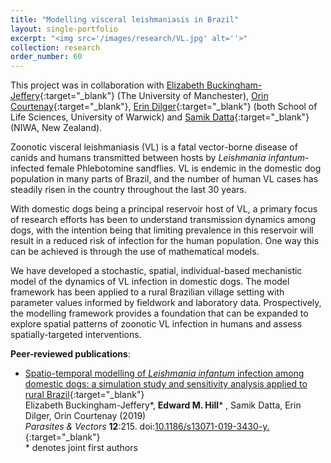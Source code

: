```yaml
---
title: "Modelling visceral leishmaniasis in Brazil"
layout: single-portfolio
excerpt: "<img src='/images/research/VL.jpg' alt=''>"
collection: research
order_number: 60
---
```


[EBJ_link]: https://ebucksjeff.github.io
[OC_link]: https://warwick.ac.uk/fac/sci/lifesci/people/ocourtenay/
[ED_link]: https://warwick.ac.uk/fac/sci/lifesci/people/edilger/
[SD_link]: https://warwick.ac.uk/fac/cross_fac/wider/personel/samikdatta/

This project was in collaboration with [Elizabeth Buckingham-Jeffery][EBJ_link]{:target="_blank"} (The University of Manchester), [Orin Courtenay][OC_link]{:target="_blank"}, [Erin Dilger][ED_link]{:target="_blank"} (both School of Life Sciences, University of Warwick) and [Samik Datta][SD_link]{:target="_blank"} (NIWA, New Zealand).

Zoonotic visceral leishmaniasis (VL) is a fatal vector-borne disease of canids and humans transmitted between hosts by *Leishmania infantum*-infected female Phlebotomine sandflies. VL is endemic in the domestic dog population in many parts of Brazil, and the number of human VL cases has steadily risen in the country throughout the last 30 years.

With domestic dogs being a principal reservoir host of VL, a primary focus of research efforts has been to understand transmission dynamics among dogs, with the intention being that limiting prevalence in this reservoir will result in a reduced risk of infection for the human population. One way this can be achieved is through the use of mathematical models.

We have developed a stochastic, spatial, individual-based mechanistic model of the dynamics of VL infection in domestic dogs. The model framework has been applied to a rural Brazilian village setting with parameter values informed by fieldwork and laboratory data. Prospectively, the modelling framework provides a foundation that can be expanded to explore spatial patterns of zoonotic VL infection in humans and assess spatially-targeted interventions.

**Peer-reviewed publications**:

* [Spatio-temporal modelling of *Leishmania infantum* infection among domestic dogs: a simulation study and sensitivity analysis applied to rural Brazil][VL_paper]{:target="_blank"}<br/>
Elizabeth Buckingham-Jeffery\*, **Edward M. Hill**\* , Samik Datta, Erin Dilger, Orin Courtenay (2019)<br/>
*Parasites & Vectors* **12**:215. doi:[10.1186/s13071-019-3430-y.][VL_doi]{:target="_blank"}<br/>
\* denotes joint first authors

[VL_paper]: https://parasitesandvectors.biomedcentral.com/articles/10.1186/s13071-019-3430-y
[VL_doi]: https://doi.org/10.1186/s13071-019-3430-y
